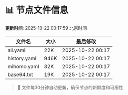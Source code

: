 # 📊 节点文件信息

**更新时间**: 2025-10-22 00:17:59 北京时间

| 文件名 | 大小 | 最后修改 |
|--------|------|----------|
| all.yaml | 22K | 2025-10-22 00:17 |
| history.yaml | 946K | 2025-10-22 00:17 |
| mihomo.yaml | 32K | 2025-10-22 00:17 |
| base64.txt | 19K | 2025-10-22 00:17 |

> 🔄 文件每30分钟自动更新，确保节点的新鲜度和可用性
